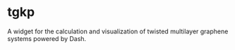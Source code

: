 # tgkp
A widget for the calculation and visualization of twisted multilayer graphene systems powered by Dash.
